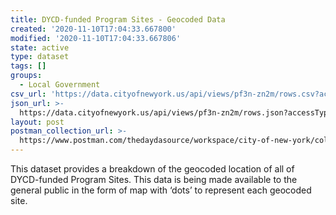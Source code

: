```yaml
---
title: DYCD-funded Program Sites - Geocoded Data
created: '2020-11-10T17:04:33.667800'
modified: '2020-11-10T17:04:33.667806'
state: active
type: dataset
tags: []
groups:
  - Local Government
csv_url: 'https://data.cityofnewyork.us/api/views/pf3n-zn2m/rows.csv?accessType=DOWNLOAD'
json_url: >-
  https://data.cityofnewyork.us/api/views/pf3n-zn2m/rows.json?accessType=DOWNLOAD
layout: post
postman_collection_url: >-
  https://www.postman.com/thedaydasource/workspace/city-of-new-york/collection/15909983-591c7001-7ec0-4a7f-8233-6c1e21cf8926
---
```

This dataset provides a breakdown of the geocoded location of all of DYCD-funded Program Sites. This data is being made available to the general public in the form of map with ‘dots’ to represent each geocoded site.
